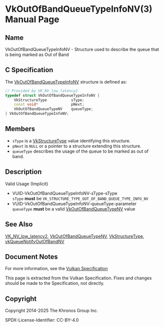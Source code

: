 # VkOutOfBandQueueTypeInfoNV(3) Manual Page

## Name

VkOutOfBandQueueTypeInfoNV - Structure used to describe the queue that is being marked as Out of Band



## [](#_c_specification)C Specification

The [VkOutOfBandQueueTypeInfoNV](https://registry.khronos.org/vulkan/specs/latest/man/html/VkOutOfBandQueueTypeInfoNV.html) structure is defined as:

```c++
// Provided by VK_NV_low_latency2
typedef struct VkOutOfBandQueueTypeInfoNV {
    VkStructureType           sType;
    const void*               pNext;
    VkOutOfBandQueueTypeNV    queueType;
} VkOutOfBandQueueTypeInfoNV;
```

## [](#_members)Members

- `sType` is a [VkStructureType](https://registry.khronos.org/vulkan/specs/latest/man/html/VkStructureType.html) value identifying this structure.
- `pNext` is `NULL` or a pointer to a structure extending this structure.
- `queueType` describes the usage of the queue to be marked as out of band.

## [](#_description)Description

Valid Usage (Implicit)

- [](#VUID-VkOutOfBandQueueTypeInfoNV-sType-sType)VUID-VkOutOfBandQueueTypeInfoNV-sType-sType  
  `sType` **must** be `VK_STRUCTURE_TYPE_OUT_OF_BAND_QUEUE_TYPE_INFO_NV`
- [](#VUID-VkOutOfBandQueueTypeInfoNV-queueType-parameter)VUID-VkOutOfBandQueueTypeInfoNV-queueType-parameter  
  `queueType` **must** be a valid [VkOutOfBandQueueTypeNV](https://registry.khronos.org/vulkan/specs/latest/man/html/VkOutOfBandQueueTypeNV.html) value

## [](#_see_also)See Also

[VK\_NV\_low\_latency2](https://registry.khronos.org/vulkan/specs/latest/man/html/VK_NV_low_latency2.html), [VkOutOfBandQueueTypeNV](https://registry.khronos.org/vulkan/specs/latest/man/html/VkOutOfBandQueueTypeNV.html), [VkStructureType](https://registry.khronos.org/vulkan/specs/latest/man/html/VkStructureType.html), [vkQueueNotifyOutOfBandNV](https://registry.khronos.org/vulkan/specs/latest/man/html/vkQueueNotifyOutOfBandNV.html)

## [](#_document_notes)Document Notes

For more information, see the [Vulkan Specification](https://registry.khronos.org/vulkan/specs/latest/html/vkspec.html#VkOutOfBandQueueTypeInfoNV)

This page is extracted from the Vulkan Specification. Fixes and changes should be made to the Specification, not directly.

## [](#_copyright)Copyright

Copyright 2014-2025 The Khronos Group Inc.

SPDX-License-Identifier: CC-BY-4.0